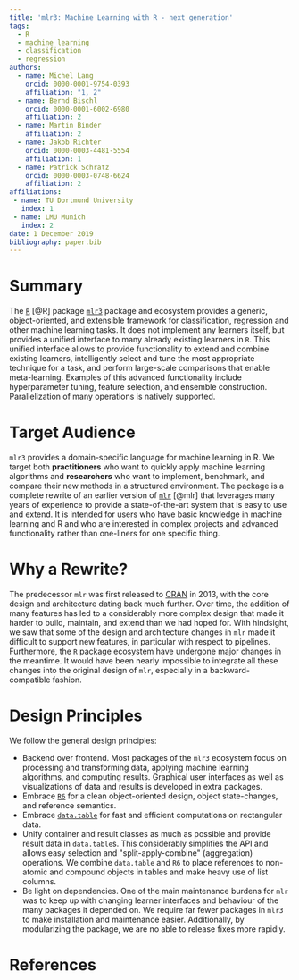 ```yaml
---
title: 'mlr3: Machine Learning with R - next generation'
tags:
  - R
  - machine learning
  - classification
  - regression
authors:
  - name: Michel Lang
    orcid: 0000-0001-9754-0393
    affiliation: "1, 2"
  - name: Bernd Bischl
    orcid: 0000-0001-6002-6980
    affiliation: 2
  - name: Martin Binder
    affiliation: 2
  - name: Jakob Richter
    orcid: 0000-0003-4481-5554
    affiliation: 1
  - name: Patrick Schratz
    orcid: 0000-0003-0748-6624
    affiliation: 2
affiliations:
 - name: TU Dortmund University
   index: 1
 - name: LMU Munich
   index: 2
date: 1 December 2019
bibliography: paper.bib
---
```


# Summary

The [`R`](https://www.r-project.org/) [@R] package [`mlr3`](https://mlr3.mlr-org.com) package and ecosystem provides a generic, object-oriented, and extensible framework for classification, regression and other machine learning tasks.
It does not implement any learners itself, but provides a unified interface to many already existing learners in `R`.
This unified interface allows to provide functionality to extend and combine existing learners, intelligently select and tune the most appropriate technique for a task, and perform large-scale comparisons that enable meta-learning.
Examples of this advanced functionality include hyperparameter tuning, feature selection, and ensemble construction.
Parallelization of many operations is natively supported.

# Target Audience

`mlr3` provides a domain-specific language for machine learning in R.
We target both **practitioners** who want to quickly apply machine learning algorithms and **researchers** who want to implement, benchmark, and compare their new methods in a structured environment.
The package is a complete rewrite of an earlier version of [`mlr`](https://mlr.mlr-org.com) [@mlr] that leverages many years of experience to provide a state-of-the-art system that is easy to use and extend.
It is intended for users who have basic knowledge in machine learning and R and who are interested in complex projects and advanced functionality rather than one-liners for one specific thing.

# Why a Rewrite?

The predecessor `mlr` was first released to [CRAN](https://cran.r-project.org/) in 2013, with the core design and architecture dating back much further.
Over time, the addition of many features has led to a considerably more complex design that made it harder to build, maintain, and extend than we had hoped for.
With hindsight, we saw that some of the design and architecture changes in `mlr` made it difficult to support new features, in particular with respect to pipelines.
Furthermore, the `R` package ecosystem have undergone major changes in the meantime.
It would have been nearly impossible to integrate all these changes into the original design of `mlr`, especially in a backward-compatible fashion.

# Design Principles

We follow the general design principles:

* Backend over frontend.
  Most packages of the `mlr3` ecosystem focus on processing and transforming data, applying machine learning algorithms, and computing results.
  Graphical user interfaces as well as visualizations of data and results is developed in extra packages.
* Embrace [`R6`](https://cran.r-project.org/package=R6) for a clean object-oriented design, object state-changes, and reference semantics.
* Embrace [`data.table`](https://rdatatable.gitlab.io/data.table/) for fast and efficient computations on rectangular data.
* Unify container and result classes as much as possible and provide result data in `data.table`s.
  This considerably simplifies the API and allows easy selection and "split-apply-combine" (aggregation) operations.
  We combine `data.table` and `R6` to place references to non-atomic and compound objects in tables and make heavy use of list columns.
* Be light on dependencies.
  One of the main maintenance burdens for `mlr` was to keep up with changing learner interfaces and behaviour of the many packages it depended on.
  We require far fewer packages in `mlr3` to make installation and maintenance easier.
  Additionally, by modularizing the package, we are no able to release fixes more rapidly.

# References
